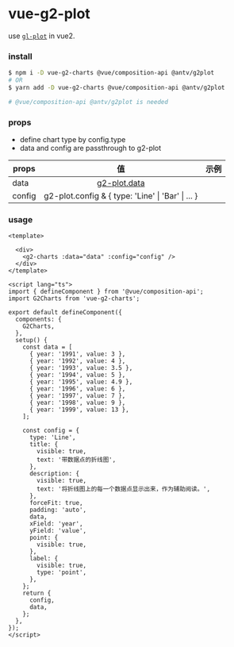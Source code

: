 # vue-g2-plot

use [`gl-plot`](https://g2plot.antv.vision/zh/docs/manual/introduction) in vue2.

### install

```bash
$ npm i -D vue-g2-charts @vue/composition-api @antv/g2plot
# OR
$ yarn add -D vue-g2-charts @vue/composition-api @antv/g2plot

# @vue/composition-api @antv/g2plot is needed
```

### props

- define chart type by config.type
- data and config are passthrough to g2-plot

| props  |               值                |  示例 |
| ------ | :-----------------------------: | ----: |
| data   |          [g2-plot.data](https://g2plot.antv.vision/zh/docs/manual/plots/line#data-)           |       |
| config | g2-plot.config & { type: 'Line' \| 'Bar' \| ... } |  |

### usage

<!-- ::: demo -->
```vue
<template>

  <div>
    <g2-charts :data="data" :config="config" />
  </div>
</template>

<script lang="ts">
import { defineComponent } from '@vue/composition-api';
import G2Charts from 'vue-g2-charts';

export default defineComponent({
  components: {
    G2Charts,
  },
  setup() {
    const data = [
      { year: '1991', value: 3 },
      { year: '1992', value: 4 },
      { year: '1993', value: 3.5 },
      { year: '1994', value: 5 },
      { year: '1995', value: 4.9 },
      { year: '1996', value: 6 },
      { year: '1997', value: 7 },
      { year: '1998', value: 9 },
      { year: '1999', value: 13 },
    ];

    const config = {
      type: 'Line',
      title: {
        visible: true,
        text: '带数据点的折线图',
      },
      description: {
        visible: true,
        text: '将折线图上的每一个数据点显示出来，作为辅助阅读。',
      },
      forceFit: true,
      padding: 'auto',
      data,
      xField: 'year',
      yField: 'value',
      point: {
        visible: true,
      },
      label: {
        visible: true,
        type: 'point',
      },
    };
    return {
      config,
      data,
    };
  },
});
</script>
```

